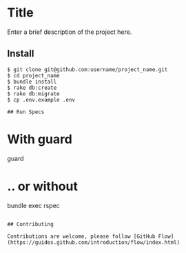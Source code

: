 # Title

Enter a brief description of the project here.

## Install

```
$ git clone git@github.com:username/project_name.git
$ cd project_name
$ bundle install
$ rake db:create
$ rake db:migrate
$ cp .env.example .env

## Run Specs

```
# With guard
guard

# .. or without
bundle exec rspec
```

## Contributing

Contributions are welcome, please follow [GitHub Flow](https://guides.github.com/introduction/flow/index.html)
